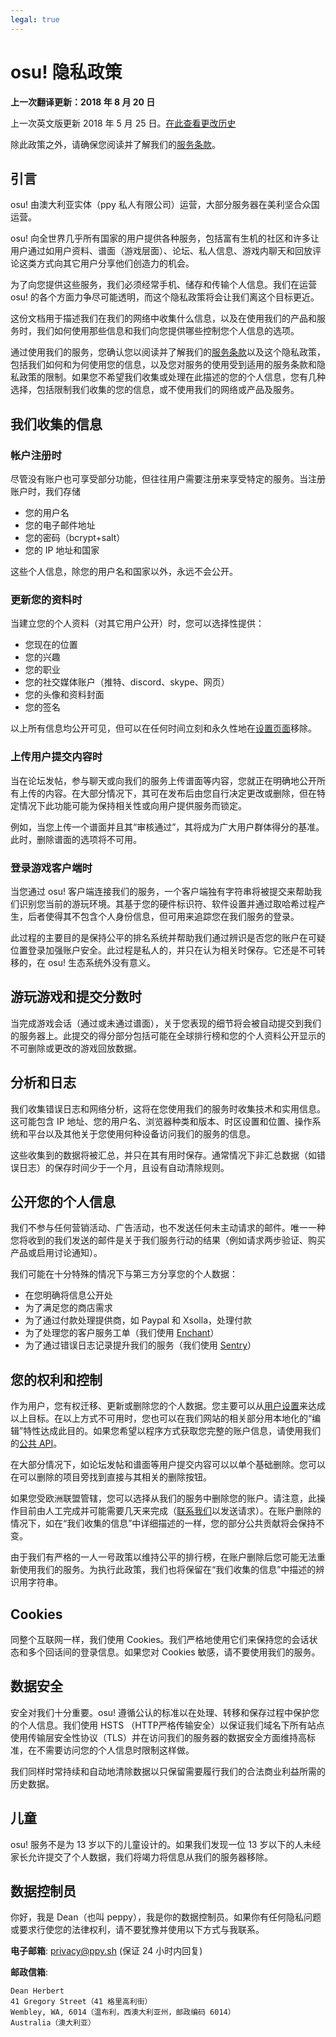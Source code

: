 ```yaml
---
legal: true
---
```

# osu! 隐私政策

**上一次翻译更新：2018 年 8 月 20 日**

上一次英文版更新 2018 年 5 月 25 日。[在此查看更改历史](https://github.com/ppy/osu-wiki/commits/master/wiki/Legal/Privacy/en.md)

除此政策之外，请确保您阅读并了解我们的[服务条款](/legal/terms)。

## 引言

osu! 由澳大利亚实体（ppy 私人有限公司）运营，大部分服务器在美利坚合众国运营。

osu! 向全世界几乎所有国家的用户提供各种服务，包括富有生机的社区和许多让用户通过如用户资料、谱面（游戏层面）、论坛、私人信息、游戏内聊天和回放评论这类方式向其它用户分享他们创造力的机会。

为了向您提供这些服务，我们必须经常手机、储存和传输个人信息。我们在运营 osu! 的各个方面力争尽可能透明，而这个隐私政策将会让我们离这个目标更近。

这份文档用于描述我们在我们的网络中收集什么信息，以及在使用我们的产品和服务时，我们如何使用那些信息和我们向您提供哪些控制您个人信息的选项。

通过使用我们的服务，您确认您以阅读并了解我们的[服务条款](/legal/terms)以及这个隐私政策，包括我们如何和为何使用您的信息，以及您对服务的使用受到适用的服务条款和隐私政策的限制。如果您不希望我们收集或处理在此描述的您的个人信息，您有几种选择，包括限制我们收集的您的信息，或不使用我们的网络或产品及服务。

## 我们收集的信息

### 帐户注册时

尽管没有账户也可享受部分功能，但往往用户需要注册来享受特定的服务。当注册账户时，我们存储

- 您的用户名
- 您的电子邮件地址
- 您的密码（bcrypt+salt）
- 您的 IP 地址和国家

这些个人信息，除您的用户名和国家以外，永远不会公开。

### 更新您的资料时

当建立您的个人资料（对其它用户公开）时，您可以选择性提供：

- 您现在的位置
- 您的兴趣
- 您的职业
- 您的社交媒体账户（推特、discord、skype、网页）
- 您的头像和资料封面
- 您的签名

以上所有信息均公开可见，但可以在任何时间立刻和永久性地在[设置页面](https://osu.ppy.sh/home/account/edit)移除。

### 上传用户提交内容时

当在论坛发帖，参与聊天或向我们的服务上传谱面等内容，您就正在明确地公开所有上传的内容。在大部分情况下，其可在发布后由您自行决定更改或删除，但在特定情况下此功能可能为保持相关性或向用户提供服务而锁定。

例如，当您上传一个谱面并且其“审核通过”，其将成为广大用户群体得分的基准。此时，删除谱面的选项将不可用。

### 登录游戏客户端时

当您通过 osu! 客户端连接我们的服务，一个客户端独有字符串将被提交来帮助我们识别您当前的游玩环境。其基于您的硬件标识符、软件设置并通过取哈希过程产生，后者使得其不包含个人身份信息，但可用来追踪您在我们服务的登录。

此过程的主要目的是保持公平的排名系统并帮助我们通过辨识是否您的账户在可疑位置登录加强账户安全。此过程是私人的，并只在认为相关时保存。它还是不可转移的，在 osu! 生态系统外没有意义。

## 游玩游戏和提交分数时

当完成游戏会话（通过或未通过谱面），关于您表现的细节将会被自动提交到我们的服务器上。此提交的得分部分包括可能在全球排行榜和您的个人资料公开显示的不可删除或更改的游戏回放数据。

## 分析和日志

我们收集错误日志和网络分析，这将在您使用我们的服务时收集技术和实用信息。这可能包含 IP 地址、您的用户名、浏览器种类和版本、时区设置和位置、操作系统和平台以及其他关于您使用何种设备访问我们的服务的信息。

这些收集到的数据将被汇总，并只在其有用时保存。通常情况下非汇总数据（如错误日志）的保存时间少于一个月，且设有自动清除规则。

## 公开您的个人信息

我们不参与任何营销活动、广告活动，也不发送任何未主动请求的邮件。唯一一种您将收到的我们发送的邮件是关于我们服务行动的结果（例如请求两步验证、购买产品或启用讨论通知）。

我们可能在十分特殊的情况下与第三方分享您的个人数据：

- 在您明确将信息公开处
- 为了满足您的商店需求
- 为了通过付款处理提供商，如 Paypal 和 Xsolla，处理付款
- 为了处理您的客户服务工单（我们使用 [Enchant](https://enchant.com)）
- 为了通过错误日志记录提升我们的服务（我们使用 [Sentry](https://sentry.io)）

## 您的权利和控制

作为用户，您有权迁移、更新或删除您的个人数据。您主要可以从[用户设置](https://osu.ppy.sh/home/account/edit)来达成以上目标。在以上方式不可用时，您也可以在我们网站的相关部分用本地化的“编辑”特性达成此目的。如果您希望以程序方式获取您完整的账户信息，请使用我们的[公共 API](https://github.com/ppy/osu-api/wiki)。

在大部分情况下，如论坛发帖和谱面等用户提交内容可以以单个基础删除。您可以在可以删除的项目旁找到直接与其相关的删除按钮。

如果您受欧洲联盟管辖，您可以选择从我们的服务中删除您的账户。请注意，此操作目前由人工完成并可能需要几天来完成（[联系我们](mailto:privacy@ppy.sh)以发送请求）。在账户删除的情况下，如在“我们收集的信息”中详细描述的一样，您的部分公共贡献将会保持不变。

由于我们有严格的一人一号政策以维持公平的排行榜，在账户删除后您可能无法重新使用我们的服务。为执行此政策，我们也将保留在“我们收集的信息”中描述的辨识用字符串。

## Cookies

同整个互联网一样，我们使用 Cookies。我们严格地使用它们来保持您的会话状态和多个回话间的登录信息。如果您对 Cookies 敏感，请不要使用我们的服务。

## 数据安全

安全对我们十分重要。osu! 遵循公认的标准以在处理、转移和保存过程中保护您的个人信息。我们使用 HSTS （HTTP严格传输安全）以保证我们域名下所有站点使用传输层安全性协议（TLS）并在访问我们的服务器的数据安全方面维持高标准，在不需要访问您的个人信息时限制这样做。

我们同样时常持续和自动地清除数据以只保留需要履行我们的合法商业利益所需的历史数据。

## 儿童

osu! 服务不是为 13 岁以下的儿童设计的。如果我们发现一位 13 岁以下的人未经家长允许提交了个人数据，我们将竭力将信息从我们的服务器移除。

## 数据控制员

你好，我是 Dean（也叫 peppy），我是你的数据控制员。如果你有任何隐私问题或要求行使您的法律权利，请不要犹豫并使用以下方式与我联系。

**电子邮箱**: [privacy@ppy.sh](mailto:privacy@ppy.sh) (保证 24 小时内回复) 

**邮政信箱**: 

```
Dean Herbert
41 Gregory Street（41 格里高利街）
Wembley, WA, 6014（温布利，西澳大利亚州，邮政编码 6014）
Australia（澳大利亚）
```

